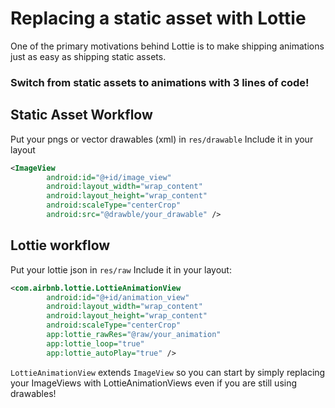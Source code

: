 # Replacing a static asset with Lottie
One of the primary motivations behind Lottie is to make shipping animations just as easy as shipping static assets.

### Switch from static assets to animations with 3 lines of code!

## Static Asset Workflow
Put your pngs or vector drawables (xml) in `res/drawable`
Include it in your layout
```xml
<ImageView
        android:id="@+id/image_view"
        android:layout_width="wrap_content"
        android:layout_height="wrap_content"
        android:scaleType="centerCrop"
        android:src="@drawble/your_drawable" />
```

## Lottie workflow

Put your lottie json in `res/raw`
Include it in your layout:
```xml
<com.airbnb.lottie.LottieAnimationView
        android:id="@+id/animation_view"
        android:layout_width="wrap_content"
        android:layout_height="wrap_content"
        android:scaleType="centerCrop"
        app:lottie_rawRes="@raw/your_animation"
        app:lottie_loop="true"
        app:lottie_autoPlay="true" />
```

`LottieAnimationView` extends `ImageView` so you can start by simply replacing your ImageViews with LottieAnimationViews even if you are still using drawables!
